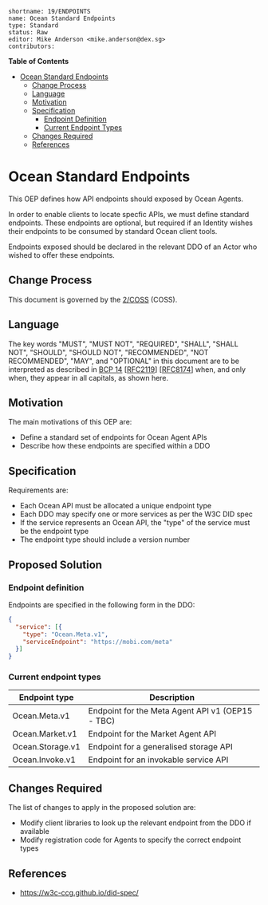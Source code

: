 ```
shortname: 19/ENDPOINTS
name: Ocean Standard Endpoints
type: Standard
status: Raw
editor: Mike Anderson <mike.anderson@dex.sg>
contributors: 
```

**Table of Contents**

<!--ts-->

   * [Ocean Standard Endpoints](#ocean-standard-endpoints)
      * [Change Process](#change-process)
      * [Language](#language)
      * [Motivation](#motivation)
      * [Specification](#specification)
         * [Endpoint Definition](#endpoint-definition)
         * [Current Endpoint Types](#current-endpoint-types)
      * [Changes Required](#changes-required)
      * [References](#references)

<!--te-->

# Ocean Standard Endpoints

This OEP defines how API endpoints should exposed by Ocean Agents.

In order to enable clients to locate specfic APIs, we must define standard endpoints.
These endpoints are optional, but required if an Identity wishes their endpoints to be consumed
by standard Ocean client tools.

Endpoints exposed should be declared in the relevant DDO of an Actor who wished to offer these endpoints.

## Change Process

This document is governed by the [2/COSS](../2/README.md) (COSS).


## Language

The key words "MUST", "MUST NOT", "REQUIRED", "SHALL", "SHALL NOT", "SHOULD", "SHOULD NOT", "RECOMMENDED", "NOT RECOMMENDED", "MAY", and "OPTIONAL" in this document are to be interpreted as described in [BCP 14](https://tools.ietf.org/html/bcp14) \[[RFC2119](https://tools.ietf.org/html/rfc2119)\] \[[RFC8174](https://tools.ietf.org/html/rfc8174)\] when, and only when, they appear in all capitals, as shown here.


## Motivation

The main motivations of this OEP are:

* Define a standard set of endpoints for Ocean Agent APIs
* Describe how these endpoints are specified within a DDO

## Specification

Requirements are:

* Each Ocean API must be allocated a unique endpoint type
* Each DDO may specify one or more services as per the W3C DID spec
* If the service represents an Ocean API, the "type" of the service must be the endpoint type
* The endpoint type should include a version number 


## Proposed Solution

### Endpoint definition

Endpoints are specified in the following form in the DDO:

```json
{
  "service": [{
    "type": "Ocean.Meta.v1",
    "serviceEndpoint": "https://mobi.com/meta"
  }]
}
```

### Current endpoint types

Endpoint type          |   Description
-----------------------|----------------------
Ocean.Meta.v1          | Endpoint for the Meta Agent API v1 (OEP15 - TBC)
Ocean.Market.v1        | Endpoint for the Market Agent API
Ocean.Storage.v1       | Endpoint for a generalised storage API
Ocean.Invoke.v1        | Endpoint for an invokable service API


## Changes Required

The list of changes to apply in the proposed solution are:

* Modify client libraries to look up the relevant endpoint from the DDO if available
* Modify registration code for Agents to specify the correct endpoint types

## References

* https://w3c-ccg.github.io/did-spec/
